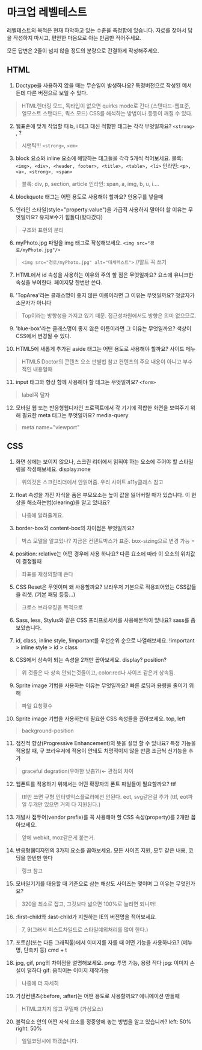 # 마크업 레벨테스트

레벨테스트의 목적은 현재 파악하고 있는 수준을 측정함에 있습니다.
자료를 찾아서 답을 작성하지 마시고, 편안한 마음으로 아는 만큼만 적어주세요.

모든 답변은 2줄이 넘지 않을 정도의 분량으로 간결하게 작성해주세요.

## HTML

1. Doctype을 사용하지 않을 때는 무슨일이 발생하나요?
특정버전으로 작성된 메서든데 다른 버전으로 보일 수 있다.
>HTML렌더링 모드, 독타입이 없으면 quirks mode로 간다.(스탠다드-웹표준, 얼모스트 스탠다드, 쿽스 모드) CSS를 해석하는 방법이나 등등이 깨질 수 있다. 

2. 웹표준에 맞게 작업할 때 b, i 태그 대신 적합한 태그는 각각 무엇일까요?
`<strong>` , ?
> 시맨틱!!! `<strong>`, `<em>`

3. block 요소와 inline 요소에 해당하는 태그들을 각각 5개씩 적어보세요.
블록: `<img>, <div>, <header, footer>, <title>, <table>, <li>`
인라인: `<p>, <a>, <strong>, <span>`
>블록: div, p, section, article
>인라인: span, a, img, b, u, i....

4. blockquote 태그는 어떤 용도로 사용해야 할까요?
인용구를 넣을때

5. 인라인 스타일(style="property:value")을 가급적 사용하지 말아야 할 이유는 무엇일까요?
유지보수가 힘들다(왔다갔다)
>구조와 표현의 분리

6. myPhoto.jpg 파일을 img 태그로 작성해보세요.
`<img src="경로/myPhoto.jpg"/>`
> `<img src="경로/myPhoto.jpg" alt="대체텍스트">`   //알트 꼭 쓰기

7. HTML에서 id 속성을 사용하는 이유와 주의 할 점은 무엇일까요?
요소에 유니크한 속성을 부여한다. 페이지당 한번만 쓴다.

8. 'TopArea'라는 클래스명이 좋지 않은 이름이라면 그 이유는 무엇일까요?
첫글자가 소문자가 아니다
> Top이라는 방향성을 가지고 있기 때문. 접근성차원에서도 방향은 의미 없으므로. 

9. 'blue-box'라는 클래스명이 좋지 않은 이름이라면 그 이유는 무엇일까요?
색상이 CSS에서 변경될 수 있다.

10. HTML5에 새롭게 추가된 aside 태그는 어떤 용도로 사용해야 할까요?
사이드 메뉴
> HTML5 Doctor의 콘텐츠 요소 판별법 참고
> 컨텐츠의 주요 내용이 아니고 부수적인 내용일때

11. input 태그와 항상 함께 사용해야 할 태그는 무엇일까요?
`<form>`
> label꼭 달자

12. 모바일 웹 또는 반응형웹디자인 프로젝트에서 각 기기에 적합한 화면을 보여주기 위해 필요한 meta 태그는 무엇일까요?
media-query
> meta name="viewport"

## CSS

1. 화면 상에는 보이지 않으나, 스크린 리더에서 읽혀야 하는 요소에 주어야 할 스타일링을 작성해보세요.
display:none
> 위의것은 스크린리더에서 안읽어줌. 우리 사이트 a11y클래스 참고

2. float 속성을 가진 자식을 품은 부모요소는 높이 값을 잃어버릴 때가 있습니다. 이 현상을 해소하는법(clearing)을 알고 있나요?
>나중에 알려줄게요.

3. border-box와 content-box의 차이점은 무엇일까요?
> 박스 모델을 알고있나? 지금은 컨텐트박스가 표준. box-sizing으로 변경 가능 =

4. position: relative는 어떤 경우에 사용 하나요?
다른 요소에 따라 이 요소의 위치값이 결정될때
> 좌표를 재정의할때 쓴다

5. CSS Reset은 무엇이며 왜 사용할까요?
브라우저 기본으로 적용되어있는 CSS값들을 리셋. (기본 패딩 등등...)
> 크로스 브라우징을 목적으로

6. Sass, less, Stylus와 같은 CSS 프리프로세서를 사용해본적이 있나요?
sass를 좀 보았습니다.

7. id, class, inline style, !important를 우선순위 순으로 나열해보세요.
!important > inline style > id > class

8. CSS에서 상속이 되는 속성을 2개만 꼽아보세요.
display? position?
> 위 것들은 다 상속 안되는것들이고, color:red나 사이즈 같은거 상속됨.

9. Sprite image 기법을 사용하는 이유는 무엇일까요?
빠른 로딩과 용량을 줄이기 위해
> 파일 요청횟수

10. Sprite image 기법을 사용하는데 필요한 CSS 속성들을 꼽아보세요.
top, left
> background-position

11. 점진적 향상(Progressive Enhancement)의 뜻을 설명 할 수 있나요?
특정 기능을 적용할 때, 구 브라우저에 적용이 안돼도 치명적이지 않을 만큼 조금씩 신기능을 추가
>graceful degration(우아한 낮춤?!)<- 관점의 차이

12. 웹폰트를 적용하기 위해서는 어떤 확장자의 폰트 파일들이 필요할까요?
ttf
> ttf만 쓰면 구형 인터넷익스플로러에선 안된다. eot, svg같은걸 추가 (ttf, eot파일 두개만 있으면 거의 다 지원된다.)

13. 개발사 접두어(vendor prefix)를 꼭 사용해야 할 CSS 속성(property)를 2개만 꼽아보세요.
>앞에 webkit, moz같은게 붙는거.

14. 반응형웹디자인의 3가지 요소를 꼽아보세요.
모든 사이즈 지원, 모두 같은 내용, 코딩을 한번만 한다
> 링크 참고

15. 모바일기기를 대응할 때 기준으로 삼는 해상도 사이즈는 몇이며 그 이유는 무엇인가요?
> 320을 최소로 잡고, 그것보다 넓으면 100%로 늘리면 되니까!

16. :first-child와 :last-child가 지원하는 IE의 버전명을 적어보세요.
>7, 9(그래서 퍼스트차일드로 스타일예외처리를 많이 한다.)

17. 포토샵(또는 다른 그래픽툴)에서 이미지를 자를 때 어떤 기능을 사용하나요? (메뉴명, 단축키 등)
cmd + t

18. jpg, gif, png의 차이점을 설명해보세요.
png: 투명 가능, 용량 작다
jpg: 이미지 손실이 덜하다
gif: 움직이는 이미지 제작가능
> 나중에 더 자세히

19. 가상컨텐츠(:before, :after)는 어떤 용도로 사용할까요?
애니메이션 만들때
> HTML고치지 않고 꾸밀때 (가상요소)

20. 블럭요소 안의 어떤 자식 요소를 정중앙에 놓는 방법을 알고 있습니까?
left: 50%
right: 50%
> 일일코딩시에 하겠습니다.
